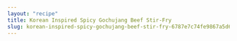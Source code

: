 ```yaml
---
layout: "recipe"
title: Korean Inspired Spicy Gochujang Beef Stir-Fry
slug: korean-inspired-spicy-gochujang-beef-stir-fry-6787e7c74fe9867a5d6ebf38
---
```


